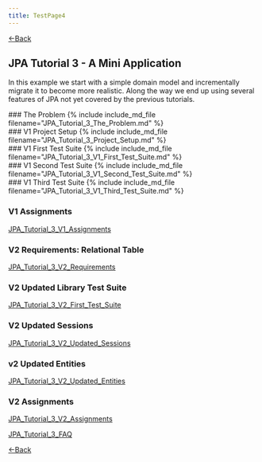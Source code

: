 ```yaml
---
title: TestPage4
---
```

[<-Back](EJB_3_and_Java_Persistence_API)

## JPA Tutorial 3 - A Mini Application
In this example we start with a simple domain model and incrementally migrate it to become more realistic. Along the way we end up using several features of JPA not yet covered by the previous tutorials.
<section>
### The Problem
{% include include_md_file filename="JPA_Tutorial_3_The_Problem.md" %}
</section>

<section>
### V1 Project Setup
{% include include_md_file filename="JPA_Tutorial_3_Project_Setup.md" %}
</section>

<section>
### V1 First Test Suite
{% include include_md_file filename="JPA_Tutorial_3_V1_First_Test_Suite.md" %}
</section>

<section>
### V1 Second Test Suite
{% include include_md_file filename="JPA_Tutorial_3_V1_Second_Test_Suite.md" %} 
</section>


<section>
### V1 Third Test Suite
{% include include_md_file filename="JPA_Tutorial_3_V1_Third_Test_Suite.md" %} 
</section>


### V1 Assignments
[JPA_Tutorial_3_V1_Assignments](JPA_Tutorial_3_V1_Assignments)

### V2 Requirements: Relational Table
[JPA_Tutorial_3_V2_Requirements](JPA_Tutorial_3_V2_Requirements)

### V2 Updated Library Test Suite
[JPA_Tutorial_3_V2_First_Test_Suite](JPA_Tutorial_3_V2_First_Test_Suite)

### V2 Updated Sessions
[JPA_Tutorial_3_V2_Updated_Sessions](JPA_Tutorial_3_V2_Updated_Sessions)

### v2 Updated Entities
[JPA_Tutorial_3_V2_Updated_Entities](JPA_Tutorial_3_V2_Updated_Entities)

### V2 Assignments
[JPA_Tutorial_3_V2_Assignments](JPA_Tutorial_3_V2_Assignments) 

[JPA_Tutorial_3_FAQ](JPA_Tutorial_3_FAQ)

[<-Back](EJB_3_and_Java_Persistence_API)
